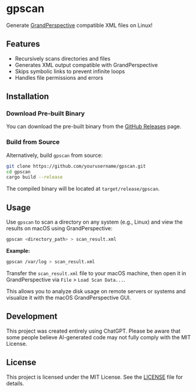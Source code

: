 # gpscan

Generate [GrandPerspective](https://grandperspectiv.sourceforge.net/) compatible XML files on Linux!

## Features

- Recursively scans directories and files
- Generates XML output compatible with GrandPerspective
- Skips symbolic links to prevent infinite loops
- Handles file permissions and errors

## Installation

### Download Pre-built Binary

You can download the pre-built binary from the [GitHub Releases](https://github.com/yourusername/gpscan/releases) page.

### Build from Source

Alternatively, build `gpscan` from source:

```sh
git clone https://github.com/yourusername/gpscan.git
cd gpscan
cargo build --release
```

The compiled binary will be located at `target/release/gpscan`.

## Usage

Use `gpscan` to scan a directory on any system (e.g., Linux) and view the results on macOS using GrandPerspective:

```sh
gpscan <directory_path> > scan_result.xml
```

**Example:**

```sh
gpscan /var/log > scan_result.xml
```

Transfer the `scan_result.xml` file to your macOS machine, then open it in GrandPerspective via `File` > `Load Scan Data...`.

This allows you to analyze disk usage on remote servers or systems and visualize it with the macOS GrandPerspective GUI.

## Development

This project was created entirely using ChatGPT. Please be aware that some people believe AI-generated code may not fully comply with the MIT License.

## License

This project is licensed under the MIT License. See the [LICENSE](LICENSE) file for details.
